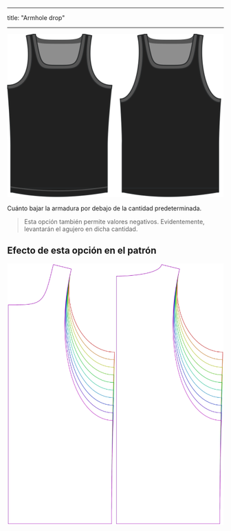 - - -
title: "Armhole drop"
- - -

![La opción de soltar el acorazado en Aaron](./armholedrop.svg)

Cuánto bajar la armadura por debajo de la cantidad predeterminada.

> Esta opción también permite valores negativos. Evidentemente, levantarán el agujero en dicha cantidad.

## Efecto de esta opción en el patrón

![Esta imagen muestra el efecto de esta opción superponiendo varias variantes que tienen un valor diferente para esta opción](aaron_armholedrop_sample.svg "Efecto de esta opción en el patrón")
